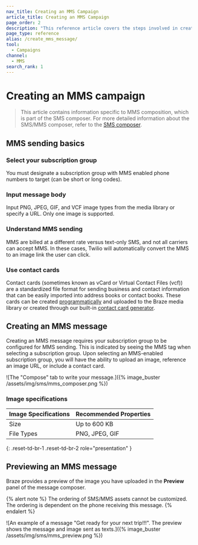 ```yaml
---
nav_title: Creating an MMS Campaign
article_title: Creating an MMS Campaign
page_order: 2
description: "This reference article covers the steps involved in creating, sending, and previewing an MMS message."
page_type: reference
alias: /create_mms_message/
tool:
  - Campaigns
channel:
  - MMS
search_rank: 1  
---
```


# Creating an MMS campaign

> This article contains information specific to MMS composition, which is part of the SMS composer. For more detailed information about the SMS/MMS composer, refer to the [SMS composer]({{site.baseurl}}/user_guide/message_building_by_channel/sms/campaign/create/).

## MMS sending basics

### Select your subscription group

You must designate a subscription group with MMS enabled phone numbers to target (can be short or long codes).

### Input message body

Input PNG, JPEG, GIF, and VCF image types from the media library or specify a URL. Only one image is supported.

### Understand MMS sending

MMS are billed at a different rate versus text-only SMS, and not all carriers can accept MMS. In these cases, Twilio will automatically convert the MMS to an image link the user can click.

### Use contact cards

Contact cards (sometimes known as vCard or Virtual Contact Files (vcf)) are a standardized file format for sending business and contact information that can be easily imported into address books or contact books. These cards can be created [programmatically](https://www.twilio.com/blog/send-vcard-twilio-sms) and uploaded to the Braze media library or created through our built-in [contact card generator]({{site.baseurl}}/user_guide/message_building_by_channel/sms/mms/contact_card/).

## Creating an MMS message

Creating an MMS message requires your subscription group to be configured for MMS sending. This is indicated by seeing the MMS tag when selecting a subscription group. Upon selecting an MMS-enabled subscription group, you will have the ability to upload an image, reference an image URL, or include a contact card.

![The "Compose" tab to write your message.]({% image_buster /assets/img/sms/mms_composer.png %})

### Image specifications

| **Image Specifications** | **Recommended Properties** |
|--------------------------|----------------------------|
| Size                     | Up to 600&nbsp;KB        |
| File Types               | PNG, JPEG, GIF             |
{: .reset-td-br-1 .reset-td-br-2 role="presentation" }

## Previewing an MMS message

Braze provides a preview of the image you have uploaded in the **Preview** panel of the message composer. 

{% alert note %}
The ordering of SMS/MMS assets cannot be customized. The ordering is dependent on the phone receiving this message.
{% endalert %}

![An example of a message "Get ready for your next trip!!!". The preview shows the message and image sent as texts.]({% image_buster /assets/img/sms/mms_preview.png %})
